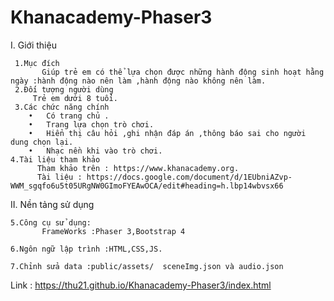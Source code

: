 # Khanacademy-Phaser3

I.	Giới thiệu 

     1.Mục đích
           Giúp trẻ em có thể lựa chọn được những hành động sinh hoạt hằng ngày :hành động nào nên làm ,hành động nào không nên làm.
     2.Đối tượng người dùng
         Trẻ em dưới 8 tuổi.     
     3.Các chức năng chính
        •	Có trang chủ .
        •	Trang lựa chọn trò chơi.
        •	Hiển thị câu hỏi ,ghi nhận đáp án ,thông báo sai cho người dung chọn lại.
        •	Nhạc nền khi vào trò chơi.
    4.Tài liệu tham khảo
          Tham khảo trên : https://www.khanacademy.org.
          Tài liệu : https://docs.google.com/document/d/1EUbniAZvp-WWM_sgqfo6u5t05URgNW0GImoFYEAwOCA/edit#heading=h.lbp14wbvsx66
II.	Nền tảng sử dụng

    5.Công cụ sử dụng: 
           FrameWorks :Phaser 3,Bootstrap 4
           
    6.Ngôn ngữ lập trình :HTML,CSS,JS.

    7.Chỉnh sửa data :public/assets/  sceneImg.json và audio.json
 
Link : https://thu21.github.io/Khanacademy-Phaser3/index.html
